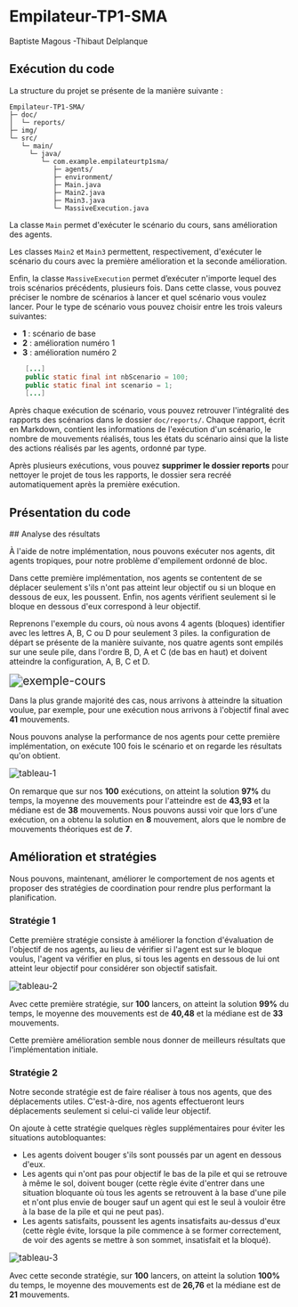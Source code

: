 # Empilateur-TP1-SMA

Baptiste Magous -Thibaut Delplanque 

## Exécution du code

La structure du projet se présente de la manière suivante :

```basic
Empilateur-TP1-SMA/
├─ doc/
│  └─ reports/
├─ img/
└─ src/
   └─ main/
     └─ java/
        └─ com.example.empilateurtp1sma/
           ├─ agents/
           ├─ environment/
           ├─ Main.java
           ├─ Main2.java
           ├─ Main3.java
           └─ MassiveExecution.java
```

La classe `Main` permet d'exécuter le scénario du cours, sans amélioration des agents.

Les classes `Main2` et `Main3` permettent, respectivement, d'exécuter le scénario du cours avec la première amélioration et la seconde amélioration.

Enfin, la classe `MassiveExecution` permet d’exécuter n'importe lequel des trois scénarios précédents, plusieurs fois. Dans cette classe, vous pouvez préciser le nombre de scénarios à lancer et quel scénario vous voulez lancer. Pour le type de scénario vous pouvez choisir entre les trois valeurs suivantes:

- **1** : scénario de base
- **2** : amélioration numéro 1
- **3** : amélioration numéro 2

```java
    [...] 
    public static final int nbScenario = 100;
    public static final int scenario = 1;
	[...] 
```

Après chaque exécution de scénario, vous pouvez retrouver l'intégralité des rapports des scénarios dans le dossier `doc/reports/`. Chaque rapport, écrit en Markdown, contient les informations de l'exécution d'un scénario, le nombre de mouvements réalisés, tous les états du scénario ainsi que la liste des actions réalisés par les agents, ordonné par type.

Après plusieurs exécutions, vous pouvez **supprimer le dossier reports** pour nettoyer le projet de tous les rapports, le dossier sera recréé automatiquement après la première exécution. 

## Présentation du code



## Analyse des résultats

À l'aide de notre implémentation, nous pouvons exécuter nos agents, dit agents tropiques, pour notre problème d'empilement ordonné de bloc. 

Dans cette première implémentation, nos agents se contentent de se déplacer seulement s'ils n'ont pas atteint leur objectif ou si un bloque en dessous de eux, les poussent. Enfin, nos agents vérifient seulement si le bloque en dessous d'eux correspond à leur objectif.

Reprenons l'exemple du cours, où nous avons 4 agents (bloques) identifier avec les lettres A, B, C ou D pour seulement 3 piles. la configuration de départ se présente de la manière suivante, nos quatre agents sont empilés sur une seule pile, dans l'ordre B, D, A et C (de bas en haut) et doivent atteindre la configuration, A, B, C et D.

<img src="img/exemple-cours.svg" alt="exemple-cours" style="zoom:150%;" />

Dans la plus grande majorité des cas, nous arrivons à atteindre la situation voulue, par exemple, pour une exécution nous arrivons à l'objectif final avec **41** mouvements.

Nous pouvons analyse la performance de nos agents pour cette première implémentation, on exécute 100 fois le scénario et on regarde les résultats qu'on obtient.

<img src="img/tableau-1.svg" alt="tableau-1" style="zoom:110%;  display: block;
margin-left: auto;
margin-right: auto;" />

On remarque que sur nos **100** exécutions, on atteint la solution **97%** du temps, la moyenne des mouvements pour l'atteindre est de **43,93** et la médiane est de **38** mouvements. Nous pouvons aussi voir que lors d'une exécution, on a obtenu la solution en **8** mouvement, alors que le nombre de mouvements théoriques est de **7**.

## Amélioration et stratégies

Nous pouvons, maintenant, améliorer le comportement de nos agents et proposer des stratégies de coordination pour rendre plus performant la planification.

### Stratégie 1

Cette première stratégie consiste à améliorer la fonction d'évaluation de l'objectif de nos agents, au lieu de vérifier  si l'agent est sur le bloque voulus, l'agent va vérifier en plus, si tous les agents en dessous de lui ont atteint leur objectif pour considérer son objectif satisfait.

<img src="img/tableau-2.svg" alt="tableau-2" style="zoom:110%;" />

Avec cette première stratégie, sur **100** lancers, on atteint la solution **99%** du temps, le moyenne des mouvements est de **40,48** et la médiane est de **33** mouvements. 

Cette première amélioration semble nous donner de meilleurs résultats que l'implémentation initiale.

### Stratégie 2

Notre seconde stratégie est de faire réaliser à tous nos agents, que des déplacements utiles. C'est-à-dire, nos agents effectueront leurs déplacements seulement si celui-ci valide leur objectif. 

On ajoute à cette stratégie quelques règles supplémentaires pour éviter les situations autobloquantes:

- Les agents doivent bouger s'ils sont poussés par un agent en dessous d'eux.
- Les agents qui n'ont pas pour objectif le bas de la pile et qui se retrouve à même le sol, doivent bouger (cette règle évite d'entrer dans une situation bloquante où tous les agents se retrouvent à la base d'une pile et n'ont plus envie de bouger sauf un agent qui est le seul à vouloir être à la base de la pile et qui ne peut pas).
- Les agents satisfaits, poussent les agents insatisfaits au-dessus d'eux (cette règle évite, lorsque la pile commence à se former correctement, de voir des agents se mettre à son sommet, insatisfait et la bloqué).

<img src="img/tableau-3.svg" alt="tableau-3" style="zoom:110%;" />

Avec cette seconde stratégie, sur **100** lancers, on atteint la solution **100%** du temps, le moyenne des mouvements est de **26,76** et la médiane est de **21** mouvements. 
